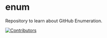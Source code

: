 # enum
Repository to learn about GitHub Enumeration.





































































































































































































































































































[![Contributors](https://img.shields.io/badge/Contributors-3-brightgreen)](https://github.com/EurydiceCorp/enum/graphs/contributors)
